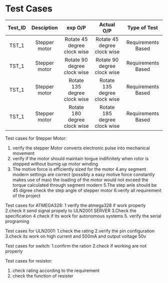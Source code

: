 # Test Cases
|Test_ID|Desciption|exp O/P|Actual O/P|Type of Test|
|:--:|:--:|:--:|:--:|:--:|
|TST_1|Stepper motor|Rotate 45 degree clock wise|Rotate 45 degree clock wise|Requirements Based|
|TST_1|Stepper motor|Rotate 90 degree clock wise|Rotate 90 degree clock wise|Requirements Based|
|TST_1|Stepper motor|Rotate 135 degree clock wise|Rotate 135 degree clock wise|Requirements Based|
|TST_1|Stepper motor|Rotate 180 degree clock wise|Rotate 185 degree clock wise|Requirements Based|




Test cases for Stepper Motor:
  1. verify the stepper Motor converts electronic pulse into mechanical movement
  2. verify if the motor should maintain torgue indifinitely when rotor is stopped without burnig up motor winding
  3. The motive force is efficiently sized for the motor
  4.any segment modern settings are correct (possibly a easy motive force constantly makes use of max)
    the loading of the motor would not exceed the torque calculated through segment modern
  5.The step anle should be 45 digree check the step angle of stepper motor
  6.verify all requirement of the project
  
  Test cases for ATMEGA328:
  1 verify the atmega328 if work  properly
  2.check it send signal propely to ULN2001 SERVER
  3.Check the specification
  4 check if its work for autonomous systems
  5. verify the serial programing
  
  Test cases for ULN2001:
  1.check the rating
  2.verify the pin configuration
  3.check its work on high current and 500mA and output voltage 50v
  
  Test cases for switch:
  1.confirm the ration
  2.check if working are not properly 
  
  Test cases for resistor:
  1. check rating according to the requirement
  2. check the function of resister
